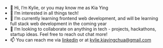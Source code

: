 - 👋 Hi, I’m Kylie, or you may know me as Kia Ying
- 👀 I’m interested in all things tech! 
- 🌱 I’m currently learning frontend web development, and will be learning full stack web development in the coming year
- 💞️ I’m looking to collaborate on anything in tech - projects, hackathons, startup ideas. Feel free to reach out chat more!
- 📫 You can reach me via [linkedin](https://www.linkedin.com/in/kylie-kia-ying-chua/) or at kylie.kiayingchua@gmail.com

<!---
kylie-kiaying/kylie-kiaying is a ✨ special ✨ repository because its `README.md` (this file) appears on your GitHub profile.
You can click the Preview link to take a look at your changes.
--->

